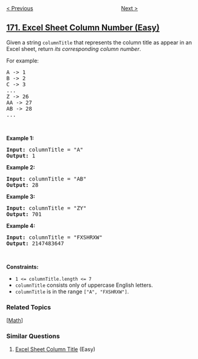 <!--|This file generated by command(leetcode description); DO NOT EDIT.    |-->
<!--+----------------------------------------------------------------------+-->
<!--|@author    openset <openset.wang@gmail.com>                           |-->
<!--|@link      https://github.com/openset                                 |-->
<!--|@home      https://github.com/openset/leetcode                        |-->
<!--+----------------------------------------------------------------------+-->

[< Previous](../two-sum-iii-data-structure-design "Two Sum III - Data structure design")
　　　　　　　　　　　　　　　　
[Next >](../factorial-trailing-zeroes "Factorial Trailing Zeroes")

## [171. Excel Sheet Column Number (Easy)](https://leetcode.com/problems/excel-sheet-column-number "Excel表列序号")

<p>Given a string <code>columnTitle</code> that represents the column title as appear in an Excel sheet, return <em>its corresponding column number</em>.</p>

<p>For example:</p>

<pre>
A -&gt; 1
B -&gt; 2
C -&gt; 3
...
Z -&gt; 26
AA -&gt; 27
AB -&gt; 28 
...
</pre>

<p>&nbsp;</p>
<p><strong>Example 1:</strong></p>

<pre>
<strong>Input:</strong> columnTitle = &quot;A&quot;
<strong>Output:</strong> 1
</pre>

<p><strong>Example 2:</strong></p>

<pre>
<strong>Input:</strong> columnTitle = &quot;AB&quot;
<strong>Output:</strong> 28
</pre>

<p><strong>Example 3:</strong></p>

<pre>
<strong>Input:</strong> columnTitle = &quot;ZY&quot;
<strong>Output:</strong> 701
</pre>

<p><strong>Example 4:</strong></p>

<pre>
<strong>Input:</strong> columnTitle = &quot;FXSHRXW&quot;
<strong>Output:</strong> 2147483647
</pre>

<p>&nbsp;</p>
<p><strong>Constraints:</strong></p>

<ul>
	<li><code>1 &lt;= columnTitle.length &lt;= 7</code></li>
	<li><code>columnTitle</code> consists only of uppercase English letters.</li>
	<li><code>columnTitle</code> is in the range <code>[&quot;A&quot;, &quot;FXSHRXW&quot;]</code>.</li>
</ul>

### Related Topics
  [[Math](../../tag/math/README.md)]

### Similar Questions
  1. [Excel Sheet Column Title](../excel-sheet-column-title) (Easy)
